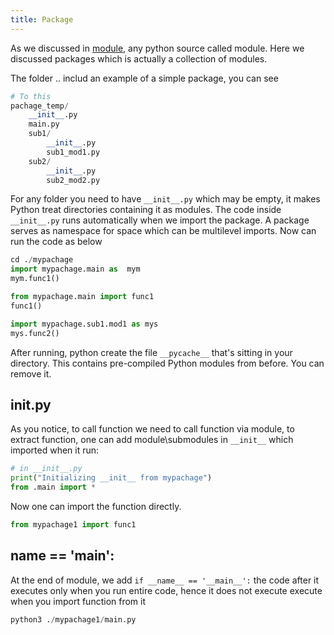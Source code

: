 ```yaml
---
title: Package
---
```


As we discussed in [module](../primer/module.md),  any python source called module. Here we discussed packages which is actually a collection of modules.

The folder .. includ an example of a simple package, you can see 

``` py
# To this
pachage_temp/
    __init__.py
    main.py
    sub1/
        __init__.py
        sub1_mod1.py
    sub2/
        __init__.py
        sub2_mod2.py
```

For any folder you need to have  `__init__.py` which may be empty, it makes Python treat directories containing it as modules.
The code inside `__init__.py` runs automatically when we import the package. A package serves as namespace for space which can be multilevel imports. Now can run the code as below 

``` py
cd ./mypachage
import mypachage.main as  mym
mym.func1()

from mypachage.main import func1
func1()

import mypachage.sub1.mod1 as mys
mys.func2()
```


After running, python create the file `__pycache__` that's sitting in your directory. This contains pre-compiled Python modules from before. You can remove it.

## __init__.py
As you notice, to call function we need to call function via module, to extract function, one can add module\submodules in `__init__` which imported when it run: 

``` py
# in __init__.py
print("Initializing __init__ from mypachage")
from .main import *
```

Now one can import the function directly. 
``` py
from mypachage1 import func1
```

## __name__ == '__main__':
At the end of module, we add   `if __name__ == '__main__':` the code after it executes only when you run entire code, hence it does not execute execute when you import function from it

``` py
python3 ./mypachage1/main.py
```
